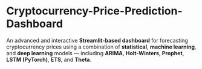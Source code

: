 # Cryptocurrency-Price-Prediction-Dashboard
An advanced and interactive **Streamlit-based dashboard** for forecasting cryptocurrency prices using a combination of **statistical**, **machine learning**, and **deep learning** models — including **ARIMA**, **Holt-Winters**, **Prophet**, **LSTM (PyTorch)**, **ETS**, and **Theta**.
